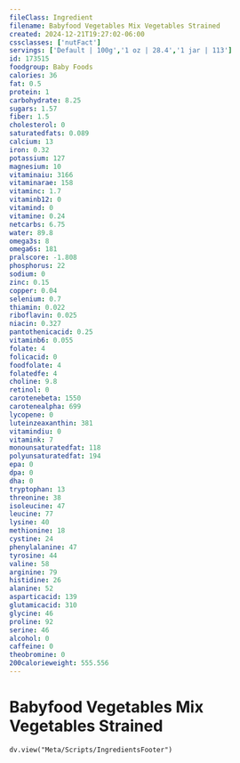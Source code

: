 ```yaml
---
fileClass: Ingredient
filename: Babyfood Vegetables Mix Vegetables Strained
created: 2024-12-21T19:27:02-06:00
cssclasses: ['nutFact']
servings: ['Default | 100g','1 oz | 28.4','1 jar | 113']
id: 173515
foodgroup: Baby Foods
calories: 36
fat: 0.5
protein: 1
carbohydrate: 8.25
sugars: 1.57
fiber: 1.5
cholesterol: 0
saturatedfats: 0.089
calcium: 13
iron: 0.32
potassium: 127
magnesium: 10
vitaminaiu: 3166
vitaminarae: 158
vitaminc: 1.7
vitaminb12: 0
vitamind: 0
vitamine: 0.24
netcarbs: 6.75
water: 89.8
omega3s: 8
omega6s: 181
pralscore: -1.808
phosphorus: 22
sodium: 0
zinc: 0.15
copper: 0.04
selenium: 0.7
thiamin: 0.022
riboflavin: 0.025
niacin: 0.327
pantothenicacid: 0.25
vitaminb6: 0.055
folate: 4
folicacid: 0
foodfolate: 4
folatedfe: 4
choline: 9.8
retinol: 0
carotenebeta: 1550
carotenealpha: 699
lycopene: 0
luteinzeaxanthin: 381
vitamindiu: 0
vitamink: 7
monounsaturatedfat: 118
polyunsaturatedfat: 194
epa: 0
dpa: 0
dha: 0
tryptophan: 13
threonine: 38
isoleucine: 47
leucine: 77
lysine: 40
methionine: 18
cystine: 24
phenylalanine: 47
tyrosine: 44
valine: 58
arginine: 79
histidine: 26
alanine: 52
asparticacid: 139
glutamicacid: 310
glycine: 46
proline: 92
serine: 46
alcohol: 0
caffeine: 0
theobromine: 0
200calorieweight: 555.556
---
```


# Babyfood Vegetables Mix Vegetables Strained

```dataviewjs
dv.view("Meta/Scripts/IngredientsFooter")
```